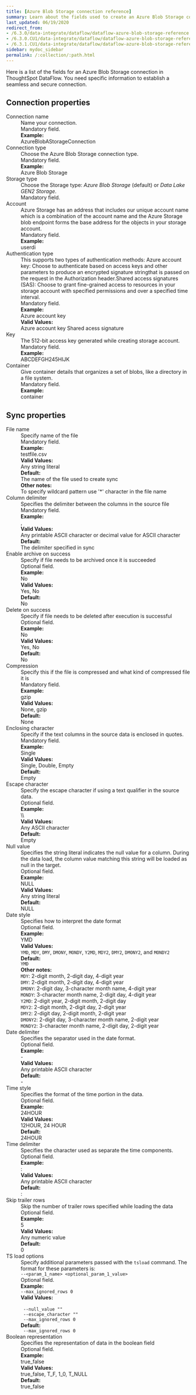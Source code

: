 ```yaml
---
title: [Azure Blob Storage connection reference]
summary: Learn about the fields used to create an Azure Blob Storage connection with ThoughtSpot DataFlow.
last_updated: 06/19/2020
redirect_from:
- /6.3.0/data-integrate/dataflow/dataflow-azure-blob-storage-reference.html
- /6.3.0.CU1/data-integrate/dataflow/dataflow-azure-blob-storage-reference.html
- /6.3.1.CU1/data-integrate/dataflow/dataflow-azure-blob-storage-reference.html
sidebar: mydoc_sidebar
permalink: /:collection/:path.html
---
```


Here is a list of the fields for an Azure Blob Storage connection in ThoughtSpot DataFlow. You need specific information to establish a seamless and secure connection.

## Connection properties

<dl id="dataflow-azure-blob-storage-connection-properties">
<dlentry id="dataflow-azure-blob-storage-conn-connection-name"><dt>Connection name</dt><dd id="connection-name-description">Name your connection.</dd><dd id="connection-name-required">Mandatory field.</dd><dd id="connection-name-example"><strong>Example:</strong><br/>AzureBlobAStorageConnection</dd></dlentry>
<dlentry id="dataflow-azure-blob-storage-conn-connection-type"><dt>Connection type</dt><dd id="connection-type-description">Choose the Azure Blob Storage connection type.</dd><dd id="connection-type-required">Mandatory field.</dd><dd id="connection-type-example"><strong>Example:</strong><br/>Azure Blob Storage</dd></dlentry>
<dlentry id="dataflow-azure-blob-storage-conn-storage-type"><dt>Storage type</dt><dd id="storage-type-description">Choose the Storage type: <em>Azure Blob Storage</em> (default) or <em>Data Lake GEN2 Storage</em>.</dd><dd id="connection-type-required">Mandatory field.</dd></dlentry>
<dlentry id="dataflow-azure-blob-storage-conn-account"><dt>Account</dt><dd id="account-description">Azure Storage has an address that includes our unique account name which is a combination of the account name and the Azure Storage blob endpoint forms the base address for the objects in your storage account.</dd><dd id="account-required">Mandatory field.</dd><dd id="account-example"><strong>Example:</strong><br/>userdi</dd></dlentry>
<dlentry id="dataflow-azure-blob-storage-conn-authentication-type"><dt>Authentication type</dt><dd id="authentication-type-description">This supports two types of authentication methods: Azure account key: Choose to authenticate based on access keys and other parameters to produce an encrypted signature stringthat is passed on the request in the Authorization header.Shared access signatures (SAS): Choose to grant fine-grained access to resources in your storage account with specified permissions and over a specified time interval.</dd><dd id="authentication-type-required">Mandatory field.</dd><dd id="authentication-type-example"><strong>Example:</strong><br/>Azure account key</dd><dd id="authentication-type-valid-values"><strong>Valid Values:</strong><br/>Azure account key
Shared acess signature</dd></dlentry>
<dlentry id="dataflow-azure-blob-storage-conn-key"><dt>Key</dt><dd id="key-description">The 512-bit access key generated while creating storage account.</dd><dd id="key-required">Mandatory field.</dd><dd id="key-example"><strong>Example:</strong><br/>ABCDEFGH245HIJK</dd></dlentry>
<dlentry id="dataflow-azure-blob-storage-conn-container"><dt>Container</dt><dd id="container-description">Give container details that organizes a set of blobs, like a directory in a file system.</dd><dd id="container-required">Mandatory field.</dd><dd id="container-example"><strong>Example:</strong><br/>container</dd></dlentry>
</dl>

## Sync properties
<dl id="dataflow-azure-blob-storage-sync-properties">
<dlentry id="dataflow-azure-blob-storage-sync-file-name"><dt>File name</dt><dd id="file-name-description">Specify name of the file</dd><dd id="file-name-required">Mandatory field.</dd><dd id="file-name-example"><strong>Example:</strong><br/>testfile.csv</dd><dd id="file-name-valid-values"><strong>Valid Values:</strong><br/>Any string literal</dd><dd id="file-name-default"><strong>Default:</strong><br/>The name of the file used to create sync</dd><dd id="file-name-other"><strong>Other notes:</strong><br/>To specify wildcard pattern use '*' character in the file name</dd></dlentry>
<dlentry id="dataflow-azure-blob-storage-sync-column-delimiter"><dt>Column delimiter</dt><dd id="column-delimiter-description">Specifies the delimiter between the columns in the source file</dd><dd id="column-delimiter-required">Mandatory field.</dd><dd id="column-delimiter-example"><strong>Example:</strong><br/>,</dd><dd id="column-delimiter-valid-values"><strong>Valid Values:</strong><br/>Any printable ASCII character or decimal value for ASCII character</dd><dd id="column-delimiter-default"><strong>Default:</strong><br/>The delimiter specified in sync</dd></dlentry>
<dlentry id="dataflow-azure-blob-storage-sync-enable-archive-on-success"><dt>Enable archive on success</dt><dd id="enable-archive-on-success-description">Specify if file needs to be archived once it is succeeded</dd><dd id="enable-archive-on-success-required">Optional field.</dd><dd id="enable-archive-on-success-example"><strong>Example:</strong><br/>No</dd><dd id="enable-archive-on-success-valid-values"><strong>Valid Values:</strong><br/>Yes, No</dd><dd id="enable-archive-on-success-default"><strong>Default:</strong><br/>No</dd></dlentry>
<dlentry id="dataflow-azure-blob-storage-sync-delete-on-success"><dt>Delete on success</dt><dd id="delete-on-success-description">Specify if file needs to be deleted after execution is successful</dd><dd id="delete-on-success-required">Optional field.</dd><dd id="delete-on-success-example"><strong>Example:</strong><br/>No</dd><dd id="delete-on-success-valid-values"><strong>Valid Values:</strong><br/>Yes, No</dd><dd id="delete-on-success-default"><strong>Default:</strong><br/>No</dd></dlentry>
<dlentry id="dataflow-azure-blob-storage-sync-compression"><dt>Compression</dt><dd id="compression-description">Specify this if the file is compressed and what kind of compressed file it is</dd><dd id="compression-required">Mandatory field.</dd><dd id="compression-example"><strong>Example:</strong><br/>gzip</dd><dd id="compression-valid-values"><strong>Valid Values:</strong><br/>None, gzip</dd><dd id="compression-default"><strong>Default:</strong><br/>None</dd></dlentry>
<dlentry id="dataflow-azure-blob-storage-sync-enclosing-character"><dt>Enclosing character</dt><dd id="enclosing-character-description">Specify if the text columns in the source data is enclosed in quotes.</dd><dd id="enclosing-character-required">Mandatory field.</dd><dd id="enclosing-character-example"><strong>Example:</strong><br/>Single</dd><dd id="enclosing-character-valid-values"><strong>Valid Values:</strong><br/>Single, Double, Empty</dd><dd id="enclosing-character-default"><strong>Default:</strong><br/>Empty</dd></dlentry>
<dlentry id="dataflow-azure-blob-storage-sync-escape-character"><dt>Escape character</dt><dd id="escape-character-description">Specify the escape character if using a text qualifier in the source data.</dd><dd id="escape-character-required">Optional field.</dd><dd id="escape-character-example"><strong>Example:</strong><br/>\\ </dd><dd id="escape-character-valid-values"><strong>Valid Values:</strong><br/>Any ASCII character</dd><dd id="escape-character-default"><strong>Default:</strong><br/>Empty</dd></dlentry>
<dlentry id="dataflow-azure-blob-storage-sync-null-value"><dt>Null value</dt><dd id="null-value-description">Specifies the string literal indicates the null value for a column. During the data load, the column value matching this string will be loaded as null in the target.</dd><dd id="null-value-required">Optional field.</dd><dd id="null-value-example"><strong>Example:</strong><br/>NULL</dd><dd id="null-value-valid-values"><strong>Valid Values:</strong><br/>Any string literal</dd><dd id="null-value-default"><strong>Default:</strong><br/>NULL</dd></dlentry>
<dlentry id="dataflow-azure-blob-storage-sync-date-style"><dt>Date style</dt><dd id="date-style-description">Specifies how to interpret the date format</dd><dd id="date-style-required">Optional field.</dd><dd id="date-style-example"><strong>Example:</strong><br/>YMD</dd><dd id="date-style-valid-values"><strong>Valid Values:</strong><br/><code>YMD</code>, <code>MDY</code>, <code>DMY</code>, <code>DMONY</code>, <code>MONDY</code>, <code>Y2MD</code>, <code>MDY2</code>, <code>DMY2</code>, <code>DMONY2</code>, and <code>MONDY2</code></dd><dd id="date-style-default"><strong>Default:</strong><br/><code>YMD</code></dd><dd id="date-style-other"><strong>Other notes:</strong><br/><code>MDY</code>: 2-digit month, 2-digit day, 4-digit year<br/><code>DMY</code>: 2-digit month, 2-digit day, 4-digit year<br/><code>DMONY</code>: 2-digit day, 3-character month name, 4-digit year<br/><code>MONDY</code>: 3-character month name, 2-digit day, 4-digit year<br/><code>Y2MD</code>: 2-digit year, 2-digit month, 2-digit day<br/><code>MDY2</code>: 2-digit month, 2-digit day, 2-digit year<br/><code>DMY2</code>: 2-digit day, 2-digit month, 2-digit year<br/><code>DMONY2</code>: 2-digit day, 3-character month name, 2-digit year<br/><code>MONDY2</code>: 3-character month name, 2-digit day, 2-digit year</dd></dlentry>
<dlentry id="dataflow-azure-blob-storage-sync-date-delimiter"><dt>Date delimiter</dt><dd id="date-delimiter-description">Specifies the separator used in the date format.</dd><dd id="date-delimiter-required">Optional field.</dd><dd id="date-delimiter-example"><strong>Example:</strong><br/>-</dd><dd id="date-delimiter-valid-values"><strong>Valid Values:</strong><br/>Any printable ASCII character</dd><dd id="date-delimiter-default"><strong>Default:</strong><br/>-</dd></dlentry>
<dlentry id="dataflow-azure-blob-storage-sync-time-style"><dt>Time style</dt><dd id="time-style-description">Specifies the format of the time portion in the data.</dd><dd id="time-style-required">Optional field.</dd><dd id="time-style-example"><strong>Example:</strong><br/>24HOUR</dd><dd id="time-style-valid-values"><strong>Valid Values:</strong><br/>12HOUR, 24 HOUR</dd><dd id="time-style-default"><strong>Default:</strong><br/>24HOUR</dd></dlentry>
<dlentry id="dataflow-azure-blob-storage-sync-time-delimiter"><dt>Time delimiter</dt><dd id="time-delimiter-description">Specifies the character used as separate the time components.</dd><dd id="time-delimiter-required">Optional field.</dd><dd id="time-delimiter-example"><strong>Example:</strong><br/>:</dd><dd id="time-delimiter-valid-values"><strong>Valid Values:</strong><br/>Any printable ASCII character</dd><dd id="time-delimiter-default"><strong>Default:</strong><br/>:</dd></dlentry>
<dlentry id="dataflow-azure-blob-storage-sync-skip-trailer-rows"><dt>Skip trailer rows</dt><dd id="skip-trailer-rows-description">Skip the number of trailer rows specified while loading the data</dd><dd id="skip-trailer-rows-required">Optional field.</dd><dd id="skip-trailer-rows-example"><strong>Example:</strong><br/>5</dd><dd id="skip-trailer-rows-valid-values"><strong>Valid Values:</strong><br/>Any numeric value</dd><dd id="skip-trailer-rows-default"><strong>Default:</strong><br/>0</dd></dlentry>
<dlentry id="dataflow-azure-blob-storage-sync-ts-load-options"><dt>TS load options</dt><dd id="ts-load-options-description">Specify additional parameters passed with the <code>tsload</code> command. The format for these parameters is:<br/><code>--&lt;param_1_name&gt; &lt;optional_param_1_value&gt;</code></dd><dd id="ts-load-options-required">Optional field.</dd><dd id="ts-load-options-example"><strong>Example:</strong><br/><code>--max_ignored_rows 0</code></dd><dd id="ts-load-options-valid-values"><strong>Valid Values:</strong><br/><br/><code> --null_value ""</code><br/><code> --escape_character ""</code><br/><code> --max_ignored_rows 0</code></dd><dd id="ts-load-options-default"><strong>Default:</strong><br/><code> --max_ignored_rows 0</code></dd></dlentry>
<dlentry id="dataflow-azure-blob-storage-sync-boolean-representation"><dt>Boolean representation</dt><dd id="boolean-representation-description">Specifies the representation of data in the boolean field</dd><dd id="boolean-representation-required">Optional field.</dd><dd id="boolean-representation-example"><strong>Example:</strong><br/>true_false</dd><dd id="boolean-representation-valid-values"><strong>Valid Values:</strong><br/>true_false, T_F, 1_0, T_NULL</dd><dd id="boolean-representation-default"><strong>Default:</strong><br/>true_false</dd></dlentry>
</dl>
